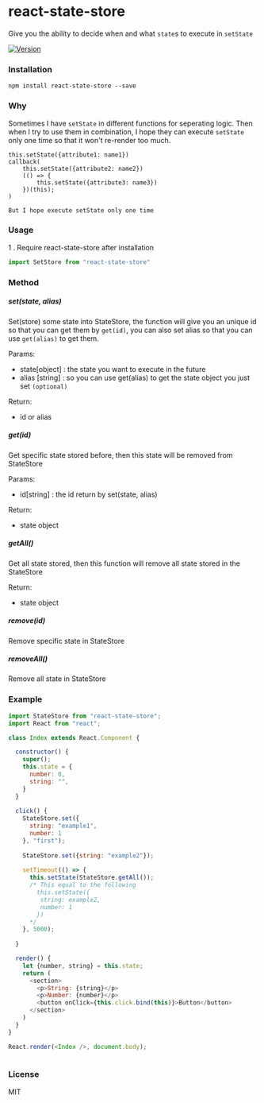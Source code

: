 # react-state-store
Give you the ability to decide when and what `state`s to execute in `setState`

[![Version](http://img.shields.io/npm/v/react-state-store.svg)](https://www.npmjs.org/package/react-state-store)


### Installation

```
npm install react-state-store --save
```

### Why

Sometimes I have `setState` in different functions for seperating logic. Then when I try to use them in combination, I hope they can execute `setState` only one time so that it won't re-render too much.

```
this.setState({attribute1: name1})
callback(
	this.setState({attribute2: name2})
	(() => {
		this.setState({attribute3: name3})
	})(this);
)

But I hope execute setState only one time
```

### Usage

1 . Require react-state-store after installation

```js
import SetStore from "react-state-store" 
```

### Method

##### set(state, alias)
Set(store) some state into StateStore, the function will give you an unique id so that you can get them by `get(id)`, you can also set alias so that you can use `get(alias)` to get them.

Params:

* state[object] : the state you want to execute in the future
* alias [string] : so you can use get(alias) to get the state object you just set `(optional)`

Return:

* id or alias


##### get(id)
Get specific state stored before, then this state will be removed from StateStore

Params:

* id[string] : the id return by set(state, alias)

Return:

* state object


##### getAll()
Get all state stored, then this function will remove all state stored in the StateStore 

Return:

* state object

##### remove(id)
Remove specific state in StateStore
##### removeAll()
Remove all state in StateStore

### Example


```js
import StateStore from "react-state-store";
import React from "react";

class Index extends React.Component {

  constructor() {
    super();
    this.state = {
      number: 0,
      string: "",
    }
  }
	 
  click() {
    StateStore.set({
      string: "example1",
      number: 1
    }, "first");
    
    StateStore.set({string: "example2"});
    
    setTimeout(() => {
      this.setState(StateStore.getAll());
      /* This equal to the following
        this.setState({
         string: example2,
         number: 1
        })
      */ 
    }, 5000);
    
  }

  render() {
    let {number, string} = this.state;
    return (
      <section>
        <p>String: {string}</p>
        <p>Number: {number}</p>
        <button onClick={this.click.bind(this)}>Button</button>
      </section>
    )
  }
}

React.render(<Index />, document.body);
	
```


### License

MIT
